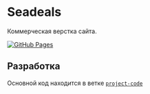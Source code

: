 # Seadeals
Коммерческая верстка сайта.

[![GitHub Pages](https://img.shields.io/badge/-GitHub%20Pages-blue?style=flat-square)](https://Artynskij.github.io/seadeals/)

## Разработка

Основной код находится в ветке [`project-code`](https://github.com/Artynskij/seadeals/tree/dev)
